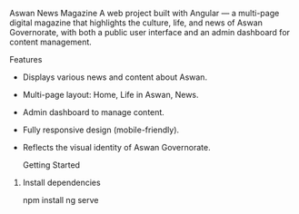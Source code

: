 Aswan News Magazine
A web project built with Angular — 
a multi-page digital magazine that highlights the culture,
life, and news of Aswan Governorate, with both a public user interface and an admin dashboard for content management.

Features

- Displays various news and content about Aswan.
- Multi-page layout: Home, Life in Aswan, News.
- Admin dashboard to manage content.
- Fully responsive design (mobile-friendly).
- Reflects the visual identity of Aswan Governorate.

  Getting Started
1. Install dependencies

   npm install
   ng serve
